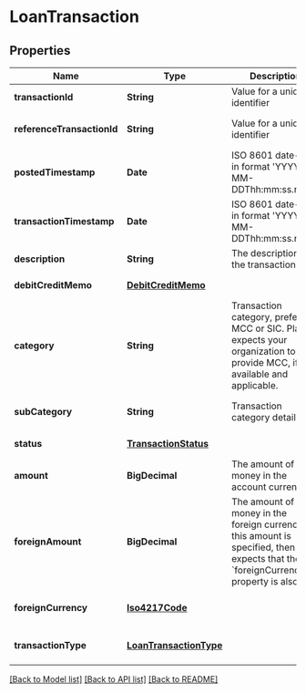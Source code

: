 # LoanTransaction
## Properties

| Name | Type | Description | Notes |
|------------ | ------------- | ------------- | -------------|
| **transactionId** | **String** | Value for a unique identifier | [default to null] |
| **referenceTransactionId** | **String** | Value for a unique identifier | [optional] [default to null] |
| **postedTimestamp** | **Date** | ISO 8601 date-time in format &#39;YYYY-MM-DDThh:mm:ss.nnn[Z|[+|-]hh:mm]&#39; according to [IETF RFC3339](https://xml2rfc.tools.ietf.org/public/rfc/html/rfc3339.html#anchor14) | [optional] [default to null] |
| **transactionTimestamp** | **Date** | ISO 8601 date-time in format &#39;YYYY-MM-DDThh:mm:ss.nnn[Z|[+|-]hh:mm]&#39; according to [IETF RFC3339](https://xml2rfc.tools.ietf.org/public/rfc/html/rfc3339.html#anchor14) | [default to null] |
| **description** | **String** | The description of the transaction | [default to null] |
| **debitCreditMemo** | [**DebitCreditMemo**](DebitCreditMemo.md) |  | [default to null] |
| **category** | **String** | Transaction category, preferably MCC or SIC. Plaid expects your organization to provide MCC, if available and applicable.  | [optional] [default to null] |
| **subCategory** | **String** | Transaction category detail | [optional] [default to null] |
| **status** | [**TransactionStatus**](TransactionStatus.md) |  | [default to null] |
| **amount** | **BigDecimal** | The amount of money in the account currency | [default to null] |
| **foreignAmount** | **BigDecimal** | The amount of money in the foreign currency. If this amount is specified, then Plaid expects that the &#x60;foreignCurrency&#x60; property is also set. | [optional] [default to null] |
| **foreignCurrency** | [**Iso4217Code**](Iso4217Code.md) |  | [optional] [default to null] |
| **transactionType** | [**LoanTransactionType**](LoanTransactionType.md) |  | [optional] [default to null] |

[[Back to Model list]](../README.md#documentation-for-models) [[Back to API list]](../README.md#documentation-for-api-endpoints) [[Back to README]](../README.md)

